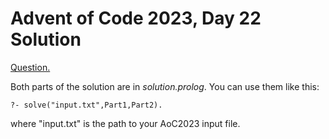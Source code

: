 # Advent of Code 2023, Day 22 Solution

[Question.](https://adventofcode.com/2023/day/22)

Both parts of the solution are in *solution.prolog*.
You can use them like this:
```
?- solve("input.txt",Part1,Part2).
```
where "input.txt" is the path to your AoC2023 input
file.
